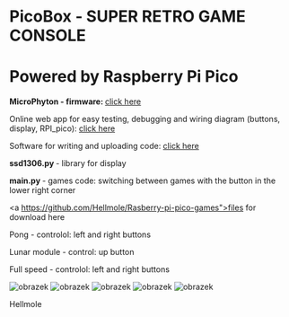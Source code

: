 # PicoBox - SUPER RETRO GAME CONSOLE

<H1> Powered by Raspberry Pi Pico </H1>

<B> MicroPhyton - firmware: </B> <a href=" https://micropython.org/download/RPI_PICO/">click here</a>

Online web app for easy testing, debugging and wiring diagram (buttons, display, RPI_pico): <a href="https://wokwi.com/projects/393411439386336257">click here </a>

Software for writing and uploading code: <a href="https://thonny.org/blog/2018/06/05/thonny_and_micropython.html">click here </a> 

<B> ssd1306.py </B> - library for display

<B> main.py </B> - games code:
switching between games with the button in the lower right corner

<a https://github.com/Hellmole/Rasberry-pi-pico-games">files for download here</a>

Pong - controlol: left and right buttons 

Lunar module - control: up button

Full speed - controlol: left and right buttons 

![obrazek](https://github.com/Hellmole/Rasberry-pi-pico-games/assets/149156309/01298f36-ff48-4066-9f4c-a2ab17108458)
![obrazek](https://github.com/Hellmole/Rasberry-pi-pico-games/assets/149156309/b2f4f96f-30f2-4982-b554-66fab6cb806e)
![obrazek](https://github.com/Hellmole/Rasberry-pi-pico-games/assets/149156309/2e743311-26dd-40e4-b73f-a4ef2d58f332)
![obrazek](https://github.com/Hellmole/Rasberry-pi-pico-games/assets/149156309/3a45bbd4-a0f8-427f-967a-2fb3f69aa238)
![obrazek](https://github.com/Hellmole/Rasberry-pi-pico-games/assets/149156309/e59907ff-3dfc-48a1-b67b-b7e7e9c3085a)

Hellmole

